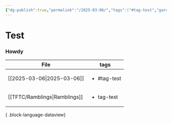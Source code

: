 ```yaml
---
{"dg-publish":true,"permalink":"/2025-03-06/","tags":["#tag-test","gardenEntry"]}
---
```


# Test

### Howdy

| File                             | tags                        |
| -------------------------------- | --------------------------- |
| [[2025-03-06\|2025-03-06]]    | <ul><li>#tag-test</li></ul> |
| [[TFTC/Ramblings\|Ramblings]] | <ul><li>tag-test</li></ul>  |

{ .block-language-dataview}